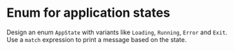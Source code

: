 # Enum for application states

Design an enum `AppState` with variants like `Loading`, `Running`, `Error` and `Exit`. Use a `match` expression to print a message based on the state.